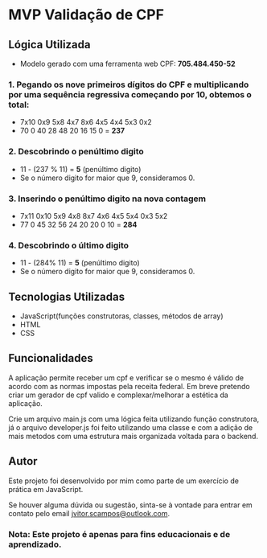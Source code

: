 # MVP Validação de CPF 

  
## Lógica Utilizada
* Modelo gerado com uma ferramenta web CPF: **705.484.450-52**

###  1. Pegando os nove primeiros dígitos do CPF e multiplicando por uma sequência regressiva começando por 10, obtemos o total:
* 7x10 0x9 5x8 4x7 8x6 4x5 4x4 5x3 0x2
*  70   0  40  28  48  20   16  15  0 = **237**

### 2. Descobrindo o penúltimo digito
*  11 - (237 % 11) = **5** (penúltimo digito)
* Se o número digito for maior que 9, consideramos 0.

###  3. Inserindo o penúltimo digito na nova contagem   
* 7x11 0x10 5x9 4x8 8x7 4x6 4x5 5x4 0x3 5x2
*  77   0   45  32  56  24  20  20   0   10 = **284**

### 4. Descobrindo o último digito
*  11 - (284% 11) = **5** (penúltimo digito)
* Se o número digito for maior que 9, consideramos 0.

 ## Tecnologias Utilizadas
 * JavaScript(funções construtoras, classes, métodos de array)
 * HTML
 * CSS
 
 ## Funcionalidades
 A aplicação permite receber um cpf e verificar se o mesmo é válido de acordo com as normas impostas pela receita federal. Em breve pretendo criar um gerador de cpf valido e complexar/melhorar a estética da aplicação.

 Crie um arquivo main.js com uma lógica feita utilizando função construtora, já o arquivo developer.js foi feito utilizando uma classe e com a adição de mais metodos com uma estrutura mais organizada voltada para o backend. 

## Autor
Este projeto foi desenvolvido por mim como parte de um exercício de prática em JavaScript.

Se houver alguma dúvida ou sugestão, sinta-se à vontade para entrar em contato pelo email [jvitor.scampos@outlook.com](mailto:jvitor.scampos@outlook.com).

### Nota: Este projeto é apenas para fins educacionais e de aprendizado.